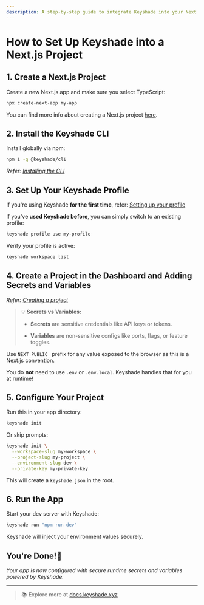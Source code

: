 ```yaml
---
description: A step-by-step guide to integrate Keyshade into your Next.js app for managing secrets and environment variables — no .env files needed.
---
```


# How to Set Up Keyshade into a Next.js Project

## 1. Create a Next.js Project

Create a new Next.js app and make sure you select TypeScript:

```bash
npx create-next-app my-app
```
You can find more info about creating a Next.js project [here](https://nextjs.org/docs/app/api-reference/cli/create-next-app).

## 2. Install the Keyshade CLI
Install globally via npm:
```bash
npm i -g @keyshade/cli
```
_Refer: [Installing the CLI](/docs/getting-started/installing-the-cli)_

## 3. Set Up Your Keyshade Profile
If you're using Keyshade **for the first time**, refer: [Setting up your profile](/docs/getting-started/setting-up-your-profile)

If you've **used Keyshade before**, you can simply switch to an existing profile:

```bash
keyshade profile use my-profile
```

Verify your profile is active:
```bash
keyshade workspace list
```

## 4. Create a Project in the Dashboard and Adding Secrets and Variables
_Refer: [Creating a project](/docs/getting-started/adding-your-first-secret-and-variable)_

> 💡 **Secrets vs Variables:**
> 
> -   **Secrets** are sensitive credentials like API keys or tokens.
>     
> -   **Variables** are non-sensitive configs like ports, flags, or feature toggles.
>     

Use `NEXT_PUBLIC_` prefix for any value exposed to the browser as this is a Next.js convention.

You do **not** need to use `.env` or `.env.local`. Keyshade handles that for you at runtime!

## 5. Configure Your Project

Run this in your app directory:

```bash
keyshade init
```

Or skip prompts:

```bash
keyshade init \
  --workspace-slug my-workspace \
  --project-slug my-project \
  --environment-slug dev \
  --private-key my-private-key
```

This will create a `keyshade.json` in the root.

## 6. Run the App

Start your dev server with Keyshade:

```bash
keyshade run "npm run dev"
```

Keyshade will inject your environment values securely.

## You're Done!🎊

_Your app is now configured with secure runtime secrets and variables powered by Keyshade._

----------

> 📚 Explore more at [docs.keyshade.xyz](https://docs.keyshade.xyz/)